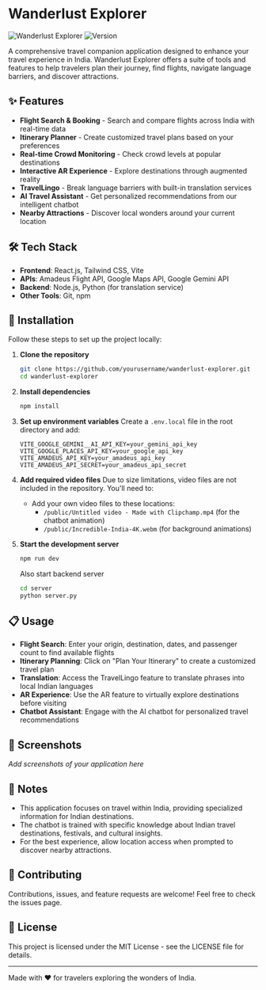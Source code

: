 # Wanderlust Explorer

![Wanderlust Explorer](https://img.shields.io/badge/Status-Active-brightgreen)
![Version](https://img.shields.io/badge/Version-1.0-blue)

A comprehensive travel companion application designed to enhance your travel experience in India. Wanderlust Explorer offers a suite of tools and features to help travelers plan their journey, find flights, navigate language barriers, and discover attractions.

## ✨ Features

- **Flight Search & Booking** - Search and compare flights across India with real-time data
- **Itinerary Planner** - Create customized travel plans based on your preferences
- **Real-time Crowd Monitoring** - Check crowd levels at popular destinations
- **Interactive AR Experience** - Explore destinations through augmented reality
- **TravelLingo** - Break language barriers with built-in translation services
- **AI Travel Assistant** - Get personalized recommendations from our intelligent chatbot
- **Nearby Attractions** - Discover local wonders around your current location

## 🛠️ Tech Stack

- **Frontend**: React.js, Tailwind CSS, Vite
- **APIs**: Amadeus Flight API, Google Maps API, Google Gemini API
- **Backend**: Node.js, Python (for translation service)
- **Other Tools**: Git, npm

## 🚀 Installation

Follow these steps to set up the project locally:

1. **Clone the repository**
   ```bash
   git clone https://github.com/yourusername/wanderlust-explorer.git
   cd wanderlust-explorer
   ```

2. **Install dependencies**
   ```bash
   npm install
   ```

3. **Set up environment variables**
   Create a `.env.local` file in the root directory and add:
   ```
   VITE_GOOGLE_GEMINI__AI_API_KEY=your_gemini_api_key
   VITE_GOOGLE_PLACES_API_KEY=your_google_api_key
   VITE_AMADEUS_API_KEY=your_amadeus_api_key
   VITE_AMADEUS_API_SECRET=your_amadeus_api_secret
   ```

4. **Add required video files**
   Due to size limitations, video files are not included in the repository. You'll need to:
   - Add your own video files to these locations:
     - `/public/Untitled video - Made with Clipchamp.mp4` (for the chatbot animation)
     - `/public/Incredible-India-4K.webm` (for background animations)

5. **Start the development server**
   ```bash
   npm run dev
   
   ```
   Also start backend server
      ```bash
   cd server
      python server.py
   
   ```
   

## 📋 Usage

- **Flight Search**: Enter your origin, destination, dates, and passenger count to find available flights
- **Itinerary Planning**: Click on "Plan Your Itinerary" to create a customized travel plan
- **Translation**: Access the TravelLingo feature to translate phrases into local Indian languages
- **AR Experience**: Use the AR feature to virtually explore destinations before visiting
- **Chatbot Assistant**: Engage with the AI chatbot for personalized travel recommendations

## 📱 Screenshots

*Add screenshots of your application here*

## 📝 Notes

- This application focuses on travel within India, providing specialized information for Indian destinations.
- The chatbot is trained with specific knowledge about Indian travel destinations, festivals, and cultural insights.
- For the best experience, allow location access when prompted to discover nearby attractions.

## 🤝 Contributing

Contributions, issues, and feature requests are welcome! Feel free to check the issues page.

## 📄 License

This project is licensed under the MIT License - see the LICENSE file for details.

---

Made with ❤️ for travelers exploring the wonders of India.
